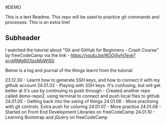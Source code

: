 #DEMO

This is a text Readme. This repo will be used to practice git commands and processes. This is an extra line!

## Subheader

I watched the tutorial about "Git and GitHub for Beginners - Crash Course" by freeCodeCamp via the link - https://youtu.be/RGOj5yH7evk?si=bRMg6G1isxMoWjS0

Below is a log and journal of the things learnt from the tutorial:

23.12.30 - Learnt how to generate SSH keys, and how to connect it with my github account
24.01.02 - Playing with SSH keys. It's confusing, but will get better at it's use by continuing to push through
         - Created another repo called demo-repo2, using terminal to connect and push local files to github 
24.01.05 - Getting back into the swing of things
24.01.06 - More practising with git controls. Extra push for coloring
24.01.07 - More practice
24.01.08 - Started on Front End Development Libraries on freeCodeCamp
24.01.10 - Learning Bootstrap and jQuery on freeCodeCamp